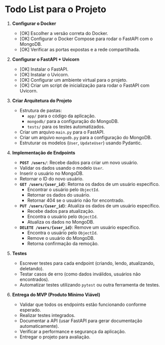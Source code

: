 # Todo List para o Projeto

1. **Configurar o Docker**
   - [OK] Escolher a versão correta do Docker.
   - [OK] Configurar o Docker Compose para rodar o FastAPI com o MongoDB.
   - [OK] Verificar as portas expostas e a rede compartilhada.

2. **Configurar o FastAPI + Uvicorn**
   - [OK] Instalar o FastAPI.
   - [OK] Instalar o Uvicorn.
   - [OK] Configurar um ambiente virtual para o projeto.
   - [OK] Criar um script de inicialização para rodar o FastAPI com Uvicorn.

3. **Criar Arquitetura do Projeto**
   - Estrutura de pastas:
     - `app/` para o código da aplicação.
     - `mongodb/` para a configuração do MongoDB.
     - `tests/` para os testes automatizados.
   - Criar um arquivo `main.py` para o FastAPI.
   - Criar um arquivo `mongodb.py` para a configuração do MongoDB.
   - Estruturar os modelos (`User`, `UpdateUser`) usando Pydantic.

4. **Implementação de Endpoints**
   -  **`POST /users/`**: Recebe dados para criar um novo usuário.
     - Validar os dados usando o modelo `User`.
     - Inserir o usuário no MongoDB.
     - Retornar o ID do novo usuário.
   - **`GET /users/{user_id}`**: Retorna os dados de um usuário específico.
     - Encontrar o usuário pelo `ObjectId`.
     - Retornar os dados do usuário.
     - Retornar 404 se o usuário não for encontrado.
   - **`PUT /users/{user_id}`**: Atualiza os dados de um usuário específico.
     - Recebe dados para atualização.
     - Encontra o usuário pelo `ObjectId`.
     - Atualiza os dados no MongoDB.
   - **`DELETE /users/{user_id}`**: Remove um usuário específico.
     - Encontra o usuário pelo `ObjectId`.
     - Remove o usuário do MongoDB.
     - Retorna confirmação da remoção.

5. **Testes**
   - Escrever testes para cada endpoint (criando, lendo, atualizando, deletando).
   - Testar casos de erro (como dados inválidos, usuários não encontrados).
   - Automatizar testes utilizando `pytest` ou outra ferramenta de testes.

6. **Entrega do MVP (Produto Mínimo Viável)**
   - Validar que todos os endpoints estão funcionando conforme esperado.
   - Realizar testes integrados.
   - Documentar a API (usar FastAPI para gerar documentação automaticamente).
   - Verificar a performance e segurança da aplicação.
   - Entregar o projeto para avaliação.
